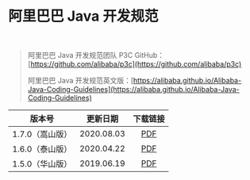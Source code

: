 # 阿里巴巴 Java 开发规范

<br/>

> 阿里巴巴 Java 开发规范团队 P3C GitHub：[https://github.com/alibaba/p3c](https://github.com/alibaba/p3c)
>
> 阿里巴巴 Java 开发规范英文版：[https://alibaba.github.io/Alibaba-Java-Coding-Guidelines](https://alibaba.github.io/Alibaba-Java-Coding-Guidelines)



版本号 | 更新日期 | 下载链接
:-:|:-:|:-:
1.7.0（嵩山版） | 2020.08.03 | [PDF](https://yyscyber.github.io/development-specification/resource/35616cdf-d874-4c2d-850d-b2e2b4f57fd1.pdf) 
1.6.0（泰山版） | 2020.04.22 | [PDF](https://yyscyber.github.io/development-specification/resource/c85bab0a-dd15-4f9a-a7a5-bfa2353d2a54.pdf) 
1.5.0（华山版） | 2019.06.19 | [PDF](https://yyscyber.github.io/development-specification/resource/e4bbac3d-5dc6-4fb1-910d-2bc4d698452d.pdf) 

